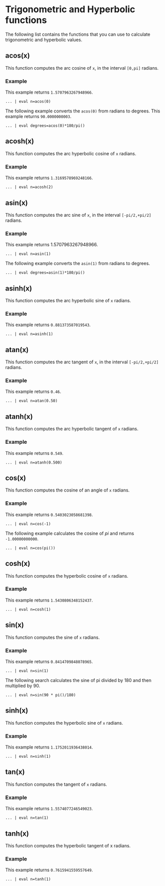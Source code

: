 # Trigonometric and Hyperbolic functions

The following list contains the functions that you can use to calculate trigonometric and hyperbolic values.

## acos(x)

This function computes the arc cosine of `x`, in the interval `[0,pi]` radians.

### Example

This example returns `1.5707963267948966`.

```
... | eval n=acos(0)
```

The following example converts the `acos(0)` from radians to degrees. This example returns `90.0000000003`.

```
... | eval degrees=acos(0)*180/pi()
```

## acosh(x)

This function computes the arc hyperbolic cosine of `x` radians.

### Example

This example returns `1.3169578969248166`.

```
... | eval n=acosh(2)
```

## asin(x)

This function computes the arc sine of `x`, in the interval `[-pi/2,+pi/2]` radians.

### Example

This example returns 1.5707963267948966.

```
... | eval n=asin(1)
```

The following example converts the `asin(1)` from radians to degrees.

```
... | eval degrees=asin(1)*180/pi()
```

## asinh(x)

This function computes the arc hyperbolic sine of `x` radians.

### Example

This example returns `0.881373587019543`.

```
... | eval n=asinh(1)
```

## atan(x)

This function computes the arc tangent of `x`, in the interval `[-pi/2,+pi/2]` radians.

### Example

This example returns `0.46`.

```
... | eval n=atan(0.50)
```

## atanh(x)

This function computes the arc hyperbolic tangent of `x` radians.

### Example

This example returns `0.549`.

```
... | eval n=atanh(0.500)
```

## cos(x)

This function computes the cosine of an angle of `x` radians.

### Example

This example returns `0.5403023058681398`.

```
... | eval n=cos(-1)
```

The following example calculates the cosine of *pi* and returns `-1.00000000000`.

```
... | eval n=cos(pi())
```

## cosh(x)

This function computes the hyperbolic cosine of `x` radians.

### Example

This example returns `1.5430806348152437`.

```
... | eval n=cosh(1)
```

## sin(x)

This function computes the sine of `x` radians.

### Example

This example returns `0.8414709848078965`.

```
... | eval n=sin(1)
```

The following search calculates the sine of pi divided by 180 and then multiplied by 90.

```
... | eval n=sin(90 * pi()/180)
```

## sinh(x)

This function computes the hyperbolic sine of `x` radians.

### Example

This example returns `1.1752011936438014`.

```
... | eval n=sinh(1)
```

## tan(x)

This function computes the tangent of `x` radians.

### Example

This example returns `1.5574077246549023`.

```
... | eval n=tan(1)
```

## tanh(x)

This function computes the hyperbolic tangent of x radians.

### Example

This example returns `0.7615941559557649`.

```
... | eval n=tanh(1)
```